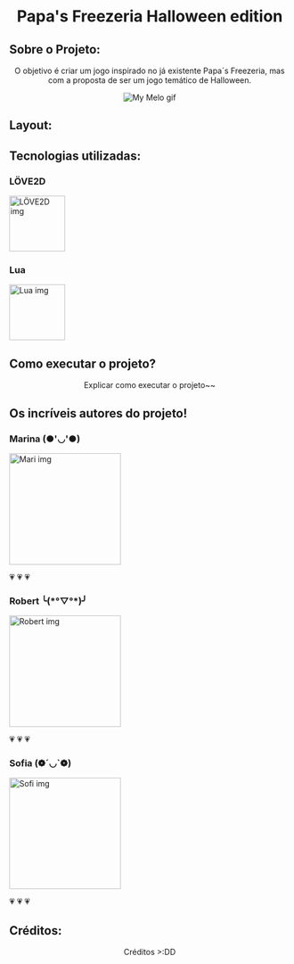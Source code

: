 <h1 align="center">Papa's Freezeria Halloween edition</h1>

<h2 align="left">Sobre o Projeto:</h2>

<p align="center">
    O objetivo é criar um jogo inspirado no já existente Papa´s Freezeria, mas com a proposta de ser um jogo temático de Halloween. 
</p>

<p align="center">
    <img alt="My Melo gif" src="https://media.tenor.com/cN8pGKVyc0UAAAAC/sanrio-hello-kitty.gif">
  </p>

<h2 align="left">Layout:</h2>

<h2 align="left">Tecnologias utilizadas:</h2>

<h3 align="left">LÖVE2D</h3>
<a href="https://love2d.org">
    <img alt="LÖVE2D img" src="https://upload.wikimedia.org/wikipedia/commons/thumb/8/8b/L%C3%96VE_app_icon_%280.10.1%29.svg/2048px-L%C3%96VE_app_icon_%280.10.1%29.svg.png" height="100px"/>
</a>

<h3 align="left">Lua</h3>
<a href="https://www.lua.org/portugues.html">
    <img alt="Lua img" src="https://upload.wikimedia.org/wikipedia/commons/thumb/c/cf/Lua-Logo.svg/260px-Lua-Logo.svg.png" height="100px"/>
</a>

<h2 align="left">Como executar o projeto?</h2>

<p align="center">
    Explicar como executar o projeto~~
</p>

<h2 align="left">Os incríveis autores do projeto!</h2>

<h3 align="left">Marina (●'◡'●)</h3>
<a href="https://github.com/Marinakrae">
    <img alt="Mari img" src="https://media.tenor.com/epvkxwocGuQAAAAC/susz-sus.gif" height="200"/>
</a>
<p align="left">
    💗
    💗
    💗
</p>

<h3 align="left">Robert ╰(*°▽°*)╯</h3>
<a href="https://github.com/Robert-dvk">
    <img alt="Robert img" src="https://media.tenor.com/HA61HwAtP8wAAAAC/pochacco-sanrio.gif" height="200"/>
</a>
<p align="left">
    💗
    💗
    💗
</p>

<h3 align="left">Sofia (❁´◡`❁)</h3>
<a href="https://github.com/sofia-krae">
    <img alt="Sofi img" src="https://media.tenor.com/RSUq8agBH0EAAAAC/kawaii-cinnamoroll.gif" height="200"/>
</a>
<p align="left">
    💗
    💗
    💗
</p>

<h2 align="left">Créditos:</h2>

<p align="center">
    Créditos >:DD
</p>
